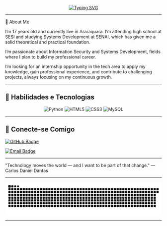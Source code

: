 <p align="center">
  <a href="https://git.io/typing-svg">
    <img src="https://readme-typing-svg.herokuapp.com?font=Fira+Code&size=28&duration=3000&pause=1000&color=FFFFFF&center=true&vCenter=true&width=800&lines=Hello,+my+name+is+Carlos+Daniel+Dantas" alt="Typing SVG" />
  </a>
</p>

---

🚀 About Me

I’m 17 years old and currently live in Araraquara. I’m attending high school at SESI and studying Systems Development at SENAI, which has given me a solid theoretical and practical foundation.

I’m passionate about Information Security and Systems Development, fields where I plan to build my professional career.

I’m looking for an internship opportunity in the tech area to apply my knowledge, gain professional experience, and contribute to challenging projects, always focusing on my continuous growth.


---

## 🤖 Habilidades e Tecnologias
<p align="center">
  <img src="https://cdn.jsdelivr.net/gh/devicons/devicon/icons/python/python-original.svg" alt="Python" width="40" height="40"/>
  <img src="https://cdn.jsdelivr.net/gh/devicons/devicon/icons/html5/html5-original.svg" alt="HTML5" width="40" height="40"/>
  <img src="https://cdn.jsdelivr.net/gh/devicons/devicon/icons/css3/css3-original.svg" alt="CSS3" width="40" height="40"/>
  <img src="https://cdn.jsdelivr.net/gh/devicons/devicon/icons/mysql/mysql-original.svg" alt="MySQL" width="40" height="40"/>
</p>
  

---

## 🔗 Conecte-se Comigo

<p align="left">
  <a href="https://github.com/Carlos-Daniel-Dantas" target="_blank">
    <img src="https://img.shields.io/badge/GitHub-Carlos--Daniel--Dantas-2088FF?style=for-the-badge&logo=github&logoColor=white" alt="GitHub Badge"/>
  </a>
</p>

<p align="left">
  <a href="mailto:carlos.d.dantas6@aluno.senai.br" target="_blank">
    <img src="https://img.shields.io/badge/M%20EMAIL-carlos.d.dantas6%40aluno.senai.br-00FF85?style=for-the-badge&logo=gmail&logoColor=black&labelColor=2c2c2c" alt="Email Badge"/>
  </a>
</p>


---

"Technology moves the world — and I want to be part of that change."
— Carlos Daniel Dantas 

---

<div align="center">
  <picture>
    <source media="(prefers-color-scheme: dark)" srcset="https://raw.githubusercontent.com/Carlos-Daniel-Dantas/Carlos-Daniel-Dantas/output/github-contribution-grid-snake-dark.svg">
    <source media="(prefers-color-scheme: light)" srcset="https://raw.githubusercontent.com/Carlos-Daniel-Dantas/Carlos-Daniel-Dantas/output/github-contribution-grid-snake.svg">
    <img alt="github contribution grid snake animation" src="https://raw.githubusercontent.com/Carlos-Daniel-Dantas/Carlos-Daniel-Dantas/output/github-contribution-grid-snake.svg" style="display: block; margin: auto;">
  </picture>
</div>

---



